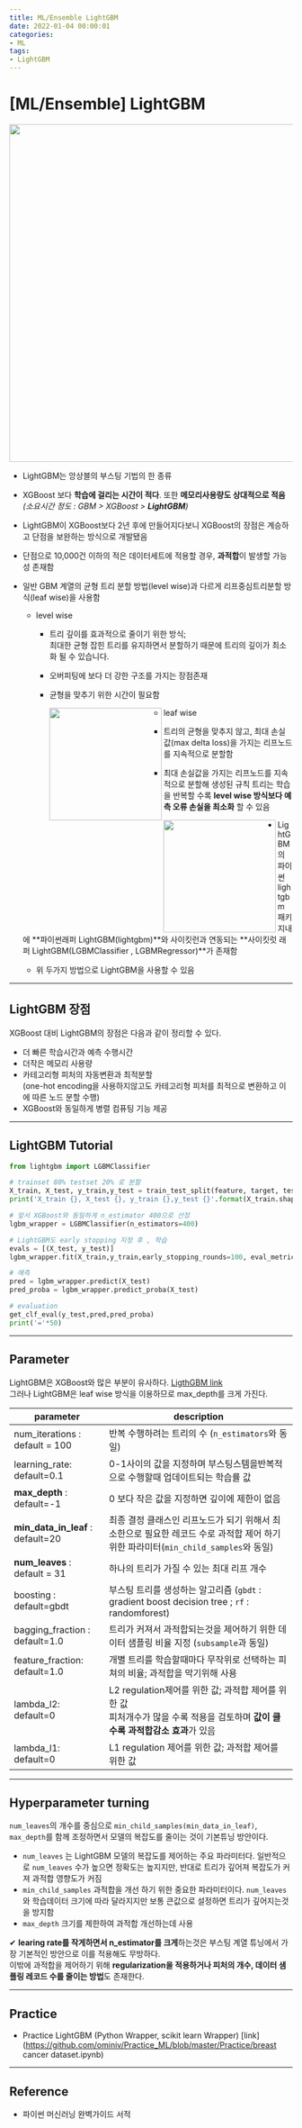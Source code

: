 ```yaml
---
title: ML/Ensemble LightGBM
date: 2022-01-04 00:00:01
categories:
- ML
tags:
- LightGBM
---
```


# [ML/Ensemble] LightGBM

<img src = "https://drive.google.com/uc?export=download&id=1c8mphxmfI1CjmxCXztcDNv5JhR4vGj5E" width="600px">

- LightGBM는 앙상블의 부스팅 기법의 한 종류
- XGBoost 보다 **학습에 걸리는 시간이 적다**. 또한 **메모리사용량도 상대적으로 적음** *(소요시간 정도 : GBM > XGBoost > **LightGBM**)*
- LightGBM이 XGBoost보다 2년 후에 만들어지다보니 XGBoost의 장점은 계승하고 단점을 보완하는 방식으로 개발됐음
- 단점으로 10,000건 이하의 적은 데이터세트에 적용할 경우, **과적합**이 발생할 가능성 존재함
- 일반 GBM 계열의 균형 트리 분할 방법(level wise)과 다르게 리프중심트리분할 방식(leaf wise)을 사용함
  - level wise 
    - 트리 깊이를 효과적으로 줄이기 위한 방식;<Br>최대한 균형 잡힌 트리를 유지하면서 분할하기 때문에 트리의 깊이가 최소화 될 수 있습니다. 
    
    - 오버피팅에 보다 더 강한 구조를 가지는 장점존재
    
    - 균형을 맞추기 위한 시간이 필요함
    
      <img src = "https://drive.google.com/uc?export=download&id=1CEgPI0I2UrzxQOX3Au_EF4Z_S0Lm1O8q" width="200px" align=left>
      
      
    
  - leaf wise
    - 트리의 균형을 맞추지 않고, 최대 손실값(max delta loss)을 가지는 리프노드를 지속적으로 분할함
    - 최대 손실값을 가지는 리프노드를 지속적으로 분할해 생성된 규칙 트리는 학습을 반복할 수록 **level wise 방식보다 예측 오류 손실을 최소화** 할 수 있음
    
      <img src = "https://drive.google.com/uc?export=download&id=1Ik0IfIcjutP5JMBOJJITdzp_VmCas80f" width="200px" align=left>
  
- LightGBM의 파이썬 lightgbm 패키지내에 **파이썬래퍼 LightGBM(lightgbm)**와 사이킷런과 연동되는 **사이킷럿 래퍼 LightGBM(LGBMClassifier , LGBMRegressor)**가 존재함 
  - 위 두가지 방법으로 LightGBM을 사용할 수 있음 

---

## LightGBM 장점

XGBoost 대비 LightGBM의 장점은 다음과 같이 정리할 수 있다.

- 더 빠른 학습시간과 예측 수행시간
- 더작은 메모리 사용량
- 카테고리형 피처의 자동변환과 최적분할<br>(one-hot encoding을 사용하지않고도 카테고리형 피처를 최적으로 변환하고 이에 따른 노드 분할 수행)
- XGBoost와 동일하게 병렬 컴퓨팅 기능 제공

---

## LightGBM Tutorial

```python
from lightgbm import LGBMClassifier

# trainset 80% testset 20% 로 분할
X_train, X_test, y_train,y_test = train_test_split(feature, target, test_size=0.2)
print('X_train {}, X_test {}, y_train {},y_test {}'.format(X_train.shape, X_test.shape, y_train.shape,y_test.shape));print('='*50)

# 앞서 XGBoost와 동일하게 n_estimator 400으로 선정
lgbm_wrapper = LGBMClassifier(n_estimators=400)

# LightGBM도 early stopping 지정 후 , 학습
evals = [(X_test, y_test)]
lgbm_wrapper.fit(X_train,y_train,early_stopping_rounds=100, eval_metric='logloss', eval_set=evals, verbose=False)

# 예측
pred = lgbm_wrapper.predict(X_test)
pred_proba = lgbm_wrapper.predict_proba(X_test)

# evaluation
get_clf_eval(y_test,pred,pred_proba)
print('='*50)

```

---

##  Parameter

LightGBM은 XGBoost와 많은 부분이 유사하다. [LigthGBM link](https://lightgbm.readthedocs.io/en/latest/Parameters.html)<br>그러나 LightGBM은 leaf wise 방식을 이용하므로 max_depth를 크게 가진다. 

| parameter                         | description                                                  |
| --------------------------------- | ------------------------------------------------------------ |
| num_iterations  : default = 100   | 반복 수행하려는 트리의 수 (`n_estimators`와 동일)            |
| learning_rate:  default=0.1       | 0-1사이의 값을 지정하며 부스팅스템을반복적으로 수행할때 업데이트되는 학습률 값 |
| **max_depth** : default=-1        | 0 보다 작은 값을 지정하면 깊이에 제한이 없음                 |
| **min_data_in_leaf** : default=20 | 최종 결정 클래스인 리프노드가 되기 위해서 최소한으로 필요한 레코드 수로 과적합 제어 하기위한 파라미터(`min_child_samples`와 동일) |
| **num_leaves** : default = 31     | 하나의 트리가 가질 수 있는 최대 리프 개수                    |
| boosting : default=gbdt           | 부스팅 트리를 생성하는 알고리즘 (`gbdt` : gradient boost decision tree ; `rf` : randomforest) |
| bagging_fraction : default=1.0    | 트리가 커져서 과적합되는것을 제어하기 위한 데이터 샘플링 비율 지정 (`subsample`과 동일) |
| feature_fraction: default=1.0     | 개별 트리를 학습할때마다 무작위로 선택하는 피쳐의 비율; 과적합을 막기위해 사용 |
| lambda_l2: default=0              | L2 regulation제어를 위한 값; 과적합 제어를 위한 값<br>피처개수가 많을 수록 적용을 검토하며 **값이 클수록 과적합감소 효과**가 있음 |
| lambda_l1: default=0              | L1 regulation 제어를 위한 값; 과적합 제어를 위한 값          |

---

## Hyperparameter turning

`num_leaves`의 개수를 중심으로 `min_child_samples(min_data_in_leaf)`, `max_depth`를 함께 조정하면서 모델의 복잡도를 줄이는 것이 기본튜닝 방안이다.

- `num_leaves` 는 LightGBM 모델의 복잡도를 제어하는 주요 파라미터다. 일반적으로 `num_leaves` 수가 높으면 정확도는 높지지만, 반대로 트리가 깊어져 복잡도가 커져 과적합 영향도가 커짐
-  `min_child_samples` 과적합을 개선 하기 위한 중요한 파라미터이다. `num_leaves`  와 학습데이터 크기에 따라 달라지지만 보통 큰값으로 설정하면 트리가 깊어지는것을 방지함
- `max_depth`  크기를 제한하여 과적합 개선하는데 사용

✔ **learing rate를 작게하면서 n_estimator를 크게**하는것은 부스팅 계열 튜닝에서 가장 기본적인 방안으로 이를 적용해도 무방하다. <Br>이밖에 과적합을 제어하기 위해 **regularization을 적용하거나  피처의 개수, 데이터 샘플링 레코드 수를 줄이는 방법**도 존재한다.

--------------------

## Practice

- Practice LightGBM (Python Wrapper, scikit learn Wrapper) [link](https://github.com/ominiv/Practice_ML/blob/master/Practice/breast cancer dataset.ipynb)

-----

## Reference

- 파이썬 머신러닝 완벽가이드 서적
